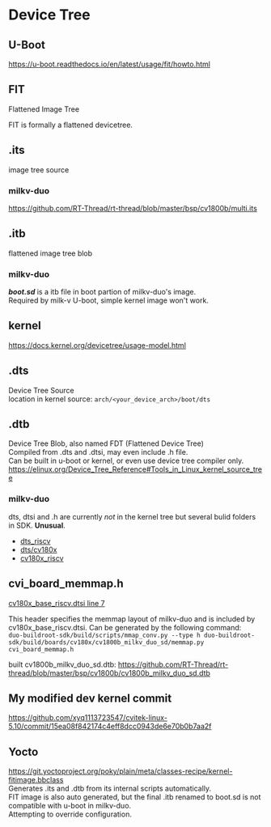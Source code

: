 # Device Tree
## U-Boot
https://u-boot.readthedocs.io/en/latest/usage/fit/howto.html
## FIT
Flattened Image Tree

FIT is formally a flattened devicetree.


## .its
image tree source  
### milkv-duo  
https://github.com/RT-Thread/rt-thread/blob/master/bsp/cv1800b/multi.its

## .itb
flattened image tree blob  
### milkv-duo 
**_boot.sd_** is a itb file in boot partion of milkv-duo's image.  
Required by milk-v U-boot, simple kernel image won't work.

## kernel

https://docs.kernel.org/devicetree/usage-model.html  
## .dts
Device Tree Source  
location in kernel source: `arch/<your_device_arch>/boot/dts`

## .dtb
Device Tree Blob, also named FDT (Flattened Device Tree)  
Compiled from .dts and .dtsi, may even include .h file.  
Can be built in u-boot or kernel, or even use device tree compiler only.  
https://elinux.org/Device_Tree_Reference#Tools_in_Linux_kernel_source_tree

### milkv-duo
dts, dtsi and .h are currently _not_ in the kernel tree but several bulid folders in SDK. **Unusual**.  
- [dts_riscv](https://github.com/milkv-duo/duo-buildroot-sdk/tree/develop/build/boards/cv180x/cv1800b_milkv_duo_sd/dts_riscv)
- [dts/cv180x](https://github.com/milkv-duo/duo-buildroot-sdk/tree/develop/build/boards/default/dts/cv180x  )
- [cv180x_riscv](https://github.com/milkv-duo/duo-buildroot-sdk/tree/develop/build/boards/default/dts/cv180x_riscv)

## cvi_board_memmap.h
[cv180x_base_riscv.dtsi line 7](https://github.com/milkv-duo/duo-buildroot-sdk/blob/31e0608f0d265a9a0826b0603234a78675490fa2/build/boards/default/dts/cv180x_riscv/cv180x_base_riscv.dtsi#L7C1-L7C30)

This header specifies the memmap layout of milkv-duo and is included by cv180x_base_riscv.dtsi. Can be generated by the following command:  
`duo-buildroot-sdk/build/scripts/mmap_conv.py --type h duo-buildroot-sdk/build/boards/cv180x/cv1800b_milkv_duo_sd/memmap.py cvi_board_memmap.h`


built cv1800b_milkv_duo_sd.dtb: 
https://github.com/RT-Thread/rt-thread/blob/master/bsp/cv1800b/cv1800b_milkv_duo_sd.dtb  

## My modified dev kernel commit
https://github.com/xyq1113723547/cvitek-linux-5.10/commit/15ea08f842174c4eff8dcc0943de6e70b0b7aa2f

## Yocto

https://git.yoctoproject.org/poky/plain/meta/classes-recipe/kernel-fitimage.bbclass  
Generates .its and .dtb from its internal scripts automatically.  
FIT image is also auto generated, but the final .itb renamed to boot.sd is not compatible with u-boot in milkv-duo.  
Attempting to override configuration.
